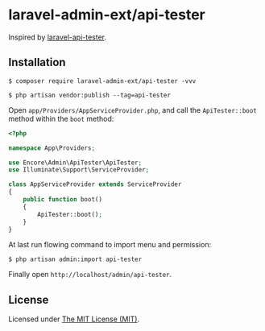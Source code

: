 laravel-admin-ext/api-tester
============================

Inspired by [laravel-api-tester](https://github.com/asvae/laravel-api-tester).

## Installation

```
$ composer require laravel-admin-ext/api-tester -vvv

$ php artisan vendor:publish --tag=api-tester

```

Open `app/Providers/AppServiceProvider.php`, and call the `ApiTester::boot` method within the `boot` method:

```php
<?php

namespace App\Providers;

use Encore\Admin\ApiTester\ApiTester;
use Illuminate\Support\ServiceProvider;

class AppServiceProvider extends ServiceProvider
{
    public function boot()
    {
        ApiTester::boot();
    }
}
```

At last run flowing command to import menu and permission: 

```
$ php artisan admin:import api-tester
```

Finally open `http://localhost/admin/api-tester`.

License
------------
Licensed under [The MIT License (MIT)](LICENSE).
